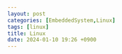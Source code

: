 ```yaml
---
layout: post
categories: [EmbeddedSystem,Linux]
tags: [linux]
title: Linux
date: 2024-01-10 19:26 +0900
---
```

